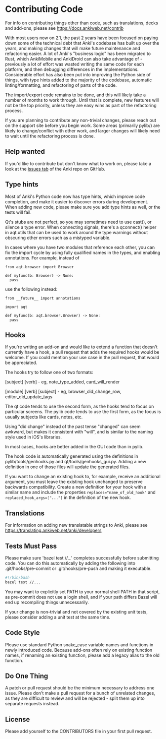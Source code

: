 # Contributing Code

For info on contributing things other than code, such as translations, decks
and add-ons, please see https://docs.ankiweb.net/contrib

With most users now on 2.1, the past 2 years have been focused on paying down some
of the technical debt that Anki's codebase has built up over the years, and making
changes that will make future maintenance and refactoring easier. A lot of Anki's
"business logic" has been migrated to Rust, which AnkiMobile and AnkiDroid
can also take advantage of - previously a lot of effort was wasted writing the same
code for each platform, and then debugging differences in the implementations.
Considerable effort has also been put into improving the Python side of things,
with type hints added to the majority of the codebase, automatic linting/formatting,
and refactoring of parts of the code.

The import/export code remains to be done, and this will likely
take a number of months to work through. Until that is complete, new features
will not be the top priority, unless they are easy wins as part of the refactoring
process.

If you are planning to contribute any non-trivial changes, please reach out
on the support site before you begin work. Some areas (primarily pylib/) are
likely to change/conflict with other work, and larger changes will likely need
to wait until the refactoring process is done.

## Help wanted

If you'd like to contribute but don't know what to work on, please take a look
at the [issues tab](https://github.com/ankitects/anki/issues) of the Anki repo
on GitHub.

## Type hints

Most of Anki's Python code now has type hints, which improve code completion,
and make it easier to discover errors during development. When adding new
code, please make sure you add type hints as well, or the tests will fail.

Qt's stubs are not perfect, so you may sometimes need to use cast(), or silence
a type error. When connecting signals, there's a qconnect() helper in aqt.utils
that can be used to work around the type warnings without obscuring other errors
such as a mistyped variable.

In cases where you have two modules that reference each other, you can fix the
import cycle by using fully qualified names in the types, and enabling
annotations. For example, instead of

```
from aqt.browser import Browser

def myfunc(b: Browser) -> None:
  pass
```

use the following instead:

```
from __future__ import annotations

import aqt

def myfunc(b: aqt.browser.Browser) -> None:
  pass
```

## Hooks

If you're writing an add-on and would like to extend a function that doesn't
currently have a hook, a pull request that adds the required hooks would be
welcome. If you could mention your use case in the pull request, that would be
appreciated.

The hooks try to follow one of two formats:

[subject] [verb] - eg, note_type_added, card_will_render

[module] [verb] [subject] - eg, browser_did_change_row, editor_did_update_tags

The qt code tends to use the second form, as the hooks tend to focus on
particular screens. The pylib code tends to use the first form, as the focus
is usually subjects like cards, notes, etc.

Using "did change" instead of the past tense "changed" can seem awkward, but
makes it consistent with "will", and is similar to the naming style used in
iOS's libraries.

In most cases, hooks are better added in the GUI code than in pylib.

The hook code is automatically generated using the definitions in
pylib/tools/genhooks.py and qt/tools/genhooks_gui.py. Adding a new definition
in one of those files will update the generated files.

If you want to change an existing hook to, for example, receive an additional
argument, you must leave the existing hook unchanged to preserve backwards
compatibility. Create a new definition for your hook with a similar name and
include the properties `replaces="name_of_old_hook"` and
`replaced_hook_args=["..."]` in the definition of the new hook.

## Translations

For information on adding new translatable strings to Anki, please see
https://translating.ankiweb.net/anki/developers

## Tests Must Pass

Please make sure 'bazel test //...' completes successfully before submitting code.
You can do this automatically by adding the following into
.git/hooks/pre-commit or .git/hooks/pre-push and making it executable.

```sh
#!/bin/bash
bazel test //...
```

You may want to explicitly set PATH to your normal shell PATH in that script,
as pre-commit does not use a login shell, and if your path differs Bazel will
end up recompiling things unnecessarily.

If your change is non-trivial and not covered by the existing unit tests, please
consider adding a unit test at the same time.

## Code Style

Please use standard Python snake_case variable names and functions in newly
introduced code. Because add-ons often rely on existing function names, if
renaming an existing function, please add a legacy alias to the old function.

## Do One Thing

A patch or pull request should be the minimum necessary to address one issue.
Please don't make a pull request for a bunch of unrelated changes, as they are
difficult to review and will be rejected - split them up into separate
requests instead.

## License

Please add yourself to the CONTRIBUTORS file in your first pull request.
